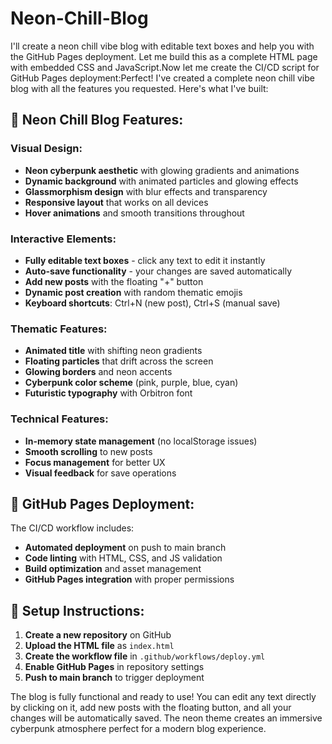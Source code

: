 # Neon-Chill-Blog

I'll create a neon chill vibe blog with editable text boxes and help you with the GitHub Pages deployment. Let me build this as a complete HTML page with embedded CSS and JavaScript.Now let me create the CI/CD script for GitHub Pages deployment:Perfect! I've created a complete neon chill vibe blog with all the features you requested. Here's what I've built:

## 🌟 **Neon Chill Blog Features:**

### **Visual Design:**
- **Neon cyberpunk aesthetic** with glowing gradients and animations
- **Dynamic background** with animated particles and glowing effects
- **Glassmorphism design** with blur effects and transparency
- **Responsive layout** that works on all devices
- **Hover animations** and smooth transitions throughout

### **Interactive Elements:**
- **Fully editable text boxes** - click any text to edit it instantly
- **Auto-save functionality** - your changes are saved automatically
- **Add new posts** with the floating "+" button
- **Dynamic post creation** with random thematic emojis
- **Keyboard shortcuts**: Ctrl+N (new post), Ctrl+S (manual save)

### **Thematic Features:**
- **Animated title** with shifting neon gradients
- **Floating particles** that drift across the screen
- **Glowing borders** and neon accents
- **Cyberpunk color scheme** (pink, purple, blue, cyan)
- **Futuristic typography** with Orbitron font

### **Technical Features:**
- **In-memory state management** (no localStorage issues)
- **Smooth scrolling** to new posts
- **Focus management** for better UX
- **Visual feedback** for save operations

## 🚀 **GitHub Pages Deployment:**

The CI/CD workflow includes:
- **Automated deployment** on push to main branch
- **Code linting** with HTML, CSS, and JS validation
- **Build optimization** and asset management
- **GitHub Pages integration** with proper permissions

## 📝 **Setup Instructions:**

1. **Create a new repository** on GitHub
2. **Upload the HTML file** as `index.html`
3. **Create the workflow file** in `.github/workflows/deploy.yml`
4. **Enable GitHub Pages** in repository settings
5. **Push to main branch** to trigger deployment

The blog is fully functional and ready to use! You can edit any text directly by clicking on it, add new posts with the floating button, and all your changes will be automatically saved. The neon theme creates an immersive cyberpunk atmosphere perfect for a modern blog experience.

